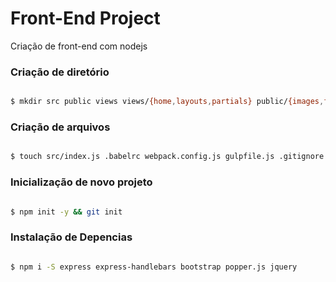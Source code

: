 # Front-End Project

  Criação de front-end com nodejs

### Criação de diretório
```sh

$ mkdir src public views views/{home,layouts,partials} public/{images,fonts,scripts,styles}

```

### Criação de arquivos
```sh

$ touch src/index.js .babelrc webpack.config.js gulpfile.js .gitignore README.md

```

### Inicialização de novo projeto
```sh

$ npm init -y && git init  

```

### Instalação de Depencias
```sh

$ npm i -S express express-handlebars bootstrap popper.js jquery  

```
